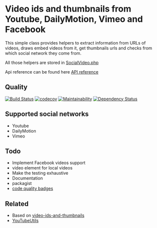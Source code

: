 Video ids and thumbnails from Youtube, DailyMotion, Vimeo and Facebook
=============================

This simple class provides helpers to extract information from URLs of
videos, draws embed videos from it, get thumbnails urls and checks from
which social network they come from.

All those helpers are stored in [SocialVideo.php](https://github.com/jclaveau/php-social-video/blob/master/src/SocialVideo.php)

Api reference can be found here [API reference](docs/JClaveau-SocialVideo-SocialVideo.md)


Quality
--------------
[![Build Status](https://travis-ci.org/jclaveau/php-social-video.png?branch=master)](https://travis-ci.org/jclaveau/php-social-video)
[![codecov](https://codecov.io/gh/jclaveau/php-social-video/branch/master/graph/badge.svg)](https://codecov.io/gh/jclaveau/php-social-video)
[![Maintainability](https://api.codeclimate.com/v1/badges/75c89e5e61ab58d5fc71/maintainability)](https://codeclimate.com/github/jclaveau/php-social-video/maintainability)
[![Dependency Status](https://www.versioneye.com/user/projects/59f1ff410fb24f1093761d32/badge.svg?style=flat-square)](https://www.versioneye.com/user/projects/59f1ff410fb24f1093761d32)

Supported social networks
--------------
- Youtube
- DailyMotion
- Vimeo


Todo
--------------
- Implement Facebook videos support
- video element for local videos
- Make the testing exhaustive
- Documentation
- packagist
- [code quality badges](https://github.com/dwyl/repo-badges)


Related
--------------
- Based on [video-ids-and-thumbnails](https://github.com/lingtalfi/video-ids-and-thumbnails)
- [YouTubeUtils](https://github.com/lingtalfi/YouTubeUtils)
